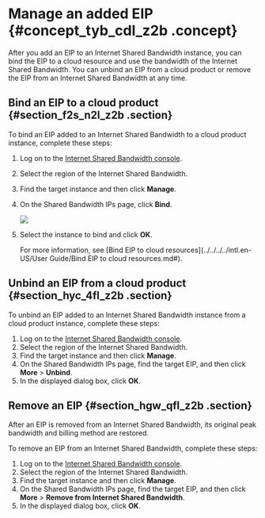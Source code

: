 # Manage an added EIP {#concept_tyb_cdl_z2b .concept}

After you add an EIP to an Internet Shared Bandwidth instance, you can bind the EIP to a cloud resource and use the bandwidth of the Internet Shared Bandwidth. You can unbind an EIP from a cloud product or remove the EIP from an Internet Shared Bandwidth at any time.

## Bind an EIP to a cloud product {#section_f2s_n2l_z2b .section}

To bind an EIP added to an Internet Shared Bandwidth to a cloud product instance, complete these steps:

1.  Log on to the [Internet Shared Bandwidth console](https://vpcnext.console.aliyun.com/cbwp/cn-hangzhou/cbwps).
2.  Select the region of the Internet Shared Bandwidth.
3.  Find the target instance and then click **Manage**.
4.  On the Shared Bandwidth IPs page, click **Bind**.

    ![](http://static-aliyun-doc.oss-cn-hangzhou.aliyuncs.com/assets/img/19058/153829965411096_en-US.png)

5.  Select the instance to bind and click **OK**.

    For more information, see [Bind EIP to cloud resources](../../../../intl.en-US/User Guide/Bind EIP to cloud resources.md#). 


## Unbind an EIP from a cloud product {#section_hyc_4fl_z2b .section}

To unbind an EIP added to an Internet Shared Bandwidth instance from a cloud product instance, complete these steps:

1.  Log on to the [Internet Shared Bandwidth console](https://vpcnext.console.aliyun.com/cbwp/cn-hangzhou/cbwps).
2.  Select the region of the Internet Shared Bandwidth.
3.  Find the target instance and then click **Manage**.
4.  On the Shared Bandwidth IPs page, find the target EIP, and then click **More** \> **Unbind**.
5.  In the displayed dialog box, click **OK**.

## Remove an EIP {#section_hgw_qfl_z2b .section}

After an EIP is removed from an Internet Shared Bandwidth, its original peak bandwidth and billing method are restored.

To remove an EIP from an Internet Shared Bandwidth, complete these steps:

1.  Log on to the [Internet Shared Bandwidth console](https://vpcnext.console.aliyun.com/cbwp/cn-hangzhou/cbwps).
2.  Select the region of the Internet Shared Bandwidth.
3.  Find the target instance and then click **Manage**.
4.  On the Shared Bandwidth IPs page, find the target EIP, and then click **More** \> **Remove from Internet Shared Bandwidth**.
5.  In the displayed dialog box, click **OK**.

